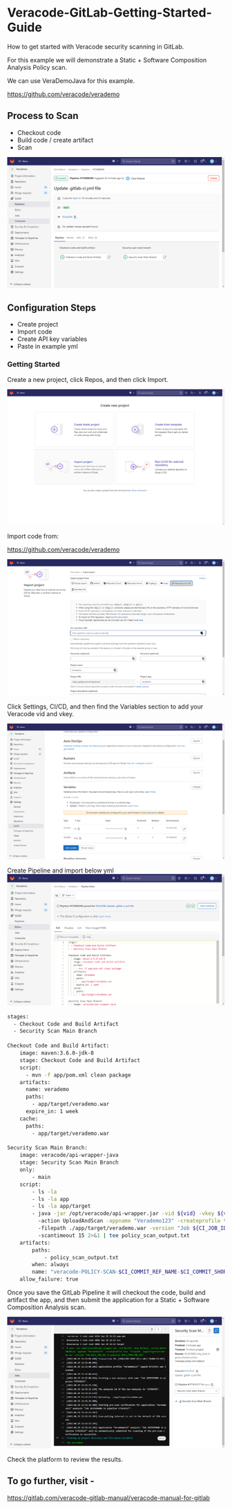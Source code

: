 # Veracode-GitLab-Getting-Started-Guide
How to get started with Veracode security scanning in GitLab.

For this example we will demonstrate a Static + Software Composition Analysis Policy scan.

We can use VeraDemoJava for this example.

https://github.com/veracode/verademo

## Process to Scan
* Checkout code
* Build code / create artifact
* Scan

![Create New Project](images/GitLab-Getting-Started-CheckoutCodeScan.png)



## Configuration Steps
* Create project
* Import code
* Create API key variables
* Paste in example yml 

### Getting Started
Create a new project, click Repos, and then click Import.  

![Create New Project](images/GitLab-Getting-Started-1.png)

Import code from:

https://github.com/veracode/verademo

![Import Code](images/GitLab-Getting-Started-2.png)

Click Settings, CI/CD, and then find the Variables section to add your Veracode vid and vkey.

![Add Veracode API Keys](images/GitLab-Getting-Started-3.png)

Create Pipeline and import below yml
![Create Pipeline and Import below yml](images/GitLab-Getting-Started-4.png)


```bash
stages:
  - Checkout Code and Build Artifact
  - Security Scan Main Branch

Checkout Code and Build Artifact:
    image: maven:3.6.0-jdk-8
    stage: Checkout Code and Build Artifact
    script:
      - mvn -f app/pom.xml clean package 
    artifacts:
      name: verademo
      paths:
        - app/target/verademo.war
      expire_in: 1 week
    cache:
      paths:
        - app/target/verademo.war

Security Scan Main Branch:
    image: veracode/api-wrapper-java
    stage: Security Scan Main Branch
    only:
        - main
    script:
        - ls -la
        - ls -la app
        - ls -la app/target
        - java -jar /opt/veracode/api-wrapper.jar -vid ${vid} -vkey ${vkey}
          -action UploadAndScan -appname "Verademo123" -createprofile true -autoscan true
          -filepath ./app/target/verademo.war -version "Job ${CI_JOB_ID} in pipeline ${CI_PIPELINE_ID}" 
          -scantimeout 15 2>&1 | tee policy_scan_output.txt
    artifacts:
        paths:
            - policy_scan_output.txt
        when: always
        name: "veracode-POLICY-SCAN-$CI_COMMIT_REF_NAME-$CI_COMMIT_SHORT_SHA"
    allow_failure: true
```

Once you save the GitLab Pipeline it will checkout the code, build and artifact the app, and then submit the application for a Static + Software Composition Analysis scan.  

![Create Pipeline and Import below yml](images/GitLab-Getting-Started-5.png)

Check the platform to review the results.




## To go further, visit -

https://gitlab.com/veracode-gitlab-manual/veracode-manual-for-gitlab